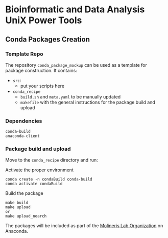 # Bioinformatic and Data Analysis UniX Power Tools

## Conda Packages Creation

### Template Repo

The repository `conda_package_mockup` can be used as a template for package construction. It contains:
- `src`:
  - put your scripts here
- `conda_recipe`
  - `build.sh` and `meta.yaml` to be manually updated
  - `makefile` with the general instructions for the package build and upload

### Dependencies
```
conda-build
anaconda-client
```

### Package build and upload
Move to the `conda_recipe` directory and run:

Activate the proper environment

```
conda create -n condaBuild conda-build
conda activate condaBuild
```

Build the package

```
make build
make upload
or
make upload_noarch
```

The packages will be included as part of the [Molineris Lab Organization](https://anaconda.org/molinerislab) on Anaconda.
